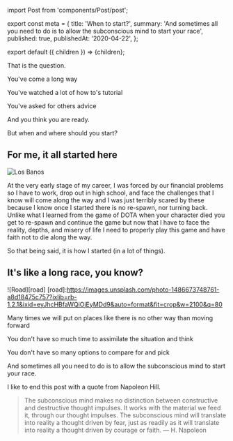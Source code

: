 import Post from 'components/Post/post';

export const meta = {
  title: 'When to start?',
  summary: 'And sometimes all you need to do is to allow the subconscious mind to start your race',
  published: true,
  publishedAt: '2020-04-22',
};

export default ({ children }) => <Post meta={meta}>{children}</Post>;

That is the question.

You've come a long way

You've watched a lot of how to's tutorial

You've asked for others advice

And you think you are ready.

But when and where should you start?

## For me, it all started here
[lb]:https://lh3.googleusercontent.com/DkN7aakWciJCPQeowMqcJHLz8Z3prr1hvLAz24rIbPq55SPNQcdywtprL9SYamPLphINCaqIn7ujl8omtvsdxiKAgNeG5k1GBqbj2gdfh_wXurcV0g3M0_9AbwaRzJSADS6t8wr5vB4_mUIDMImrFMQZLTif8FmzgTm0IFJaskNXxFYpkWag3oTMsJHrZ1Zu4oMEyzugzcrYrXrLoW9kPlaKzwfX16KtHNPNNgks4-ffIse7nhg6TWYXuajzFuAa0odSjscM3yD9WOnYwZKqVXn0L4b7O4v6qQe4yLGlL13Y8EB5kqIMNa4w7ApbYl6fsGkaCGntG0ZstrduOKjw5XoFn-afrWszLbkrMD8M5LbvAUV94sC9ed5v4K29CxyrrwpQe9q7SJtqh7Sv7USyYwGoDc05mdQDv7HcWsoziIbrnUTAvCgSgOj66M54i7h1jtDGheY_aJtN6Xsf_IkgvieJIFZ9dv4g0sW66tQENxNLWbJfgCk68zJFhqfSWu6zGmcGxL8fgMgV1wseP-uNAnkrpB_vV4JXdtn19WHMsURwTrm7ucNbAcQROgsxO4vEfn_jrCP_dbzmzaTlWXFQyvcL5zDpCN0nhPcJb9ZF9NrYcPSf2-STyaBUP-XCDWJOrAolSjsqIjBJiP0JNNWEe3mVEcnpSqRtIGhBIwFs-WXsuFfrAdMjuUvpHlPi5A=w1278-h1702-no
![Los Banos][lb]

At the very early stage of my career, I was forced by our financial problems so
I have to work, drop out in high school, and face the challenges that I know
will come along the way and I was just terribly scared by these because I
know once I started there is no re-spawn, nor turning back. Unlike what I
learned from the game of DOTA when your character died you get to re-spawn and
continue the game but now that I have to face the reality, depths, and misery of life I
need to properly play this game and have faith not to die along the way.

So that being said, it is how I started (in a lot of things).

## It's like a long race, you know?
![Road][road]
[road]:https://images.unsplash.com/photo-1486673748761-a8d18475c757?ixlib=rb-1.2.1&ixid=eyJhcHBfaWQiOjEyMDd9&auto=format&fit=crop&w=2100&q=80

Many times we will put on places like there is no other way than moving forward

You don't have so much time to assimilate the situation and think

You don't have so many options to compare for and pick

And sometimes all you need to do is to allow the subconscious mind to start your race.

I like to end this post with a quote from Napoleon Hill.

> The subconscious mind makes no distinction between constructive and destructive thought impulses. It works with the material we feed it, through our thought impulses. The subconscious mind will translate into reality a thought driven by fear, just as readily as it will translate into reality a thought driven by courage or faith. — H. Napoleon
